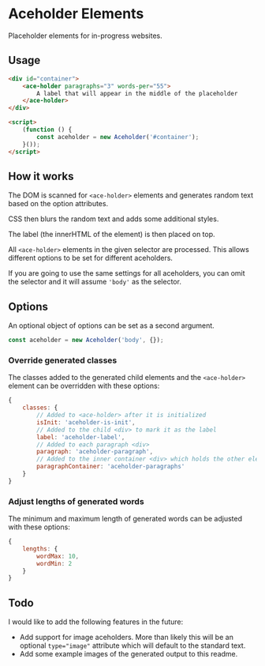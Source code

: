 # Aceholder Elements

Placeholder elements for in-progress websites.

## Usage

```html
<div id="container">
    <ace-holder paragraphs="3" words-per="55">
        A label that will appear in the middle of the placeholder
    </ace-holder>
</div>

<script>
    (function () {
        const aceholder = new Aceholder('#container');
    }());
</script>
```

## How it works

The DOM is scanned for `<ace-holder>` elements and generates random text based on the option attributes.

CSS then blurs the random text and adds some additional styles.

The label (the innerHTML of the element) is then placed on top.

All `<ace-holder>` elements in the given selector are processed. This allows different options to be set for different aceholders.

If you are going to use the same settings for all aceholders, you can omit the selector and it will assume `'body'` as the selector.

## Options

An optional object of options can be set as a second argument.

```javascript
const aceholder = new Aceholder('body', {});
```

### Override generated classes

The classes added to the generated child elements and the `<ace-holder>` element can be overridden with these options:

```javascript
{
    classes: {
        // Added to <ace-holder> after it is initialized
        isInit: 'aceholder-is-init',
        // Added to the child <div> to mark it as the label
        label: 'aceholder-label',
        // Added to each paragraph <div>
        paragraph: 'aceholder-paragraph',
        // Added to the inner container <div> which holds the other elements
        paragraphContainer: 'aceholder-paragraphs'
    }
}
```

### Adjust lengths of generated words

The minimum and maximum length of generated words can be adjusted with these options:

```javascript
{
    lengths: {
        wordMax: 10,
        wordMin: 2
    }
}
```

## Todo

I would like to add the following features in the future:

 - Add support for image aceholders. More than likely this will be an optional `type="image"` attribute which will default to the standard text.
 - Add some example images of the generated output to this readme.
